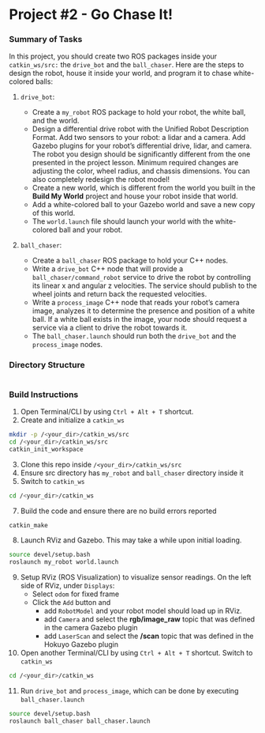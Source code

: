 # Project #2 - Go Chase It!

### Summary of Tasks
In this project, you should create two ROS packages inside your `catkin_ws/src:` the `drive_bot` and the `ball_chaser`. Here are the steps to design the robot, house it inside your world, and program it to chase white-colored balls:
1. `drive_bot`:
	- Create a `my_robot` ROS package to hold your robot, the white ball, and the world.
	- Design a differential drive robot with the Unified Robot Description Format. Add two sensors to your robot: a lidar and a camera. Add Gazebo plugins for your robot’s differential drive, lidar, and camera. The robot you design should be significantly different from the one presented in the project lesson. Minimum required changes are adjusting the color, wheel radius, and chassis dimensions. You can also completely redesign the robot model!
	- Create a new world, which is different from the world you built in the <b>Build My World</b> project and house your robot inside that world.
	- Add a white-colored ball to your Gazebo world and save a new copy of this world.
	- The `world.launch` file should launch your world with the white-colored ball and your robot.

2. `ball_chaser`:
	- Create a `ball_chaser` ROS package to hold your C++ nodes.
	- Write a `drive_bot` C++ node that will provide a `ball_chaser/command_robot` service to drive the robot by controlling its linear x and angular z velocities. The service should publish to the wheel joints and return back the requested velocities.
	- Write a `process_image` C++ node that reads your robot’s camera image, analyzes it to determine the presence and position of a white ball. If a white ball exists in the image, your node should request a service via a client to drive the robot towards it.
	- The `ball_chaser.launch` should run both the `drive_bot` and the `process_image` nodes.

### Directory Structure
```bash

```

### Build Instructions
1. Open Terminal/CLI by using `Ctrl + Alt + T` shortcut.
2. Create and initialize a `catkin_ws`
```bash
mkdir -p /<your_dir>/catkin_ws/src
cd /<your_dir>/catkin_ws/src
catkin_init_workspace
```
3. Clone this repo inside `/<your_dir>/catkin_ws/src`
5. Ensure src directory has `my_robot` and `ball_chaser` directory inside it
6. Switch to `catkin_ws`
```bash
cd /<your_dir>/catkin_ws
```
7. Build the code and ensure there are no build errors reported
```bash
catkin_make
```
8. Launch RViz and Gazebo. This may take a while upon initial loading.
```bash
source devel/setup.bash
roslaunch my_robot world.launch
```
9. Setup RViz (ROS Visualization) to visualize sensor readings. On the left side of RViz, under `Displays`:
	- Select `odom` for fixed frame
	- Click the `Add` button and
		- add `RobotModel` and your robot model should load up in RViz.
		- add `Camera` and select the <b>rgb/image_raw</b> topic that was defined in the camera Gazebo plugin
		- add `LaserScan` and select the <b>/scan</b> topic that was defined in the Hokuyo Gazebo plugin
10. Open another Terminal/CLI by using `Ctrl + Alt + T` shortcut.
Switch to `catkin_ws`
```bash
cd /<your_dir>/catkin_ws
```
11. Run `drive_bot` and `process_image`, which can be done by executing `ball_chaser.launch`
```bash
source devel/setup.bash
roslaunch ball_chaser ball_chaser.launch
```

